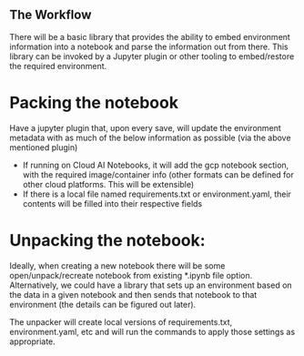 ## The Workflow
There will be a basic library that provides the ability to embed environment information into a notebook and parse the information out from there.  This library can be invoked by a Jupyter plugin or other tooling to embed/restore the required environment.

# Packing the notebook
Have a jupyter plugin that, upon every save, will update the environment metadata with as much of the below information as possible (via the above mentioned plugin)

 * If running on Cloud AI Notebooks, it will add the gcp notebook section, with the required image/container info (other formats can be defined for other cloud platforms. This will be extensible)
 * If there is a local file named requirements.txt or environment.yaml, their contents will be filled into their respective fields

# Unpacking the notebook:
Ideally,  when creating a new notebook there will be some open/unpack/recreate notebook from existing *.ipynb file option.  Alternatively, we could have a library that sets up an environment based on the data in a given notebook and then sends that notebook to that environment (the details can be figured out later).

The unpacker will create local versions of requirements.txt, environment.yaml, etc and will run the commands to apply those settings as appropriate.

